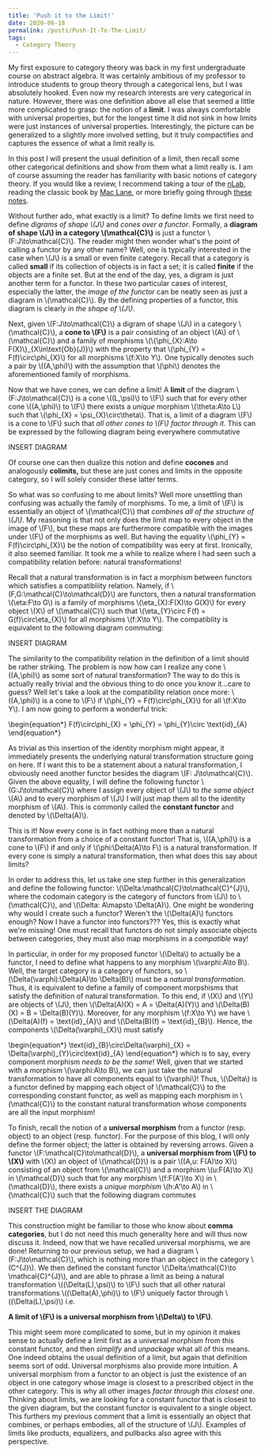 ```yaml
---
title: 'Push it to the Limit!'
date: 2020-06-18
permalink: /posts/Push-It-To-The-Limit/
tags:
  - Category Theory
---
```


My first exposure to category theory was back in my first undergraduate course on abstract algebra. It was certainly ambitious of my professor to introduce students to group theory through a categorical lens, but I was absolutely hooked. Even now my research interests are very categorical in nature. However, there was one definition above all else that seemed a little more complicated to grasp: the notion of a **limit**. I was always comfortable with universal properties, but for the longest time it did not sink in how limits were just instances of universal properties. Interestingly, the picture can be generalized to a slightly more involved setting, but it truly compactifies and captures the essence of what a limit really is.

In this post I will present the usual definition of a limit, then recall some other categorical definitions and show from them what a limit really is. I am of course assuming the reader has familiarity with basic notions of category theory. If you would like a review, I recommend taking a tour of the [nLab](https://ncatlab.org/nlab/show/HomePage), reading the classic book by [Mac Lane](https://www.springer.com/gp/book/9780387984032), or more briefly going through [these notes](https://math.ucr.edu/home/baez/qg-fall2004/definitions.pdf).

Without further ado, what exactly is a limit? To define limits we first need to define *digrams of shape \\(J\\)* and *cones over a functor*. Formally, a **diagram of shape \\(J\\) in a category \\(\mathcal{C}\\)** is just a functor \\(F:J\to\mathcal{C}\\). The reader might then wonder what's the point of calling a functor by any other name? Well, one is typically interested in the case when \\(J\\) is a small or even finite category. Recall that a category is called **small** if its collection of objects is in fact a set; it is called **finite** if the objects are a finite set. But at the end of the day, yes, a digram is just another term for a functor. In these two particular cases of interest, especially the latter, the *image of the functor* can be neatly seen as just a diagram in \\(\mathcal{C}\\). By the defining properties of a functor, this diagram is clearly *in the shape of \\(J\\)*.

Next, given \\(F:J\to\mathcal{C}\\) a digram of shape \\(J\\) in a category \\(\mathcal{C}\\), a **cone to \\(F\\)** is a pair consisting of an object \\(A\\) of \\(\mathcal{C}\\) and a family of morphisms \\(\\{\phi\_{X}:A\to F(X)\\}\_{X\in\text{Ob}(J)}\\) with the property that \\(\phi\_{Y} = F(f)\circ\phi\_{X}\\) for all morphisms \\(f:X\to Y\\). One typically denotes such a pair by \\((A,\phi)\\) with the assumption that \\(\phi\\) denotes the aforementioned family of morphisms.

Now that we have cones, we can define a limit! A **limit** of the diagram \\(F:J\to\mathcal{C}\\) is a cone \\((L,\psi)\\) to \\(F\\) such that for every other cone \\((A,\phi)\\) to \\(F\\) there exists a *unique* morphism \\(\theta:A\to L\\) such that \\(\phi\_{X} = \psi\_{X}\circ\theta\\). That is, a limit of a diagram \\(F\\) is a cone to \\(F\\) such that *all other cones to \\(F\\) factor through it*. This can be expressed by the following diagram being everywhere commutative

INSERT DIAGRAM

Of course one can then dualize this notion and define **cocones** and analogously **colimits,** but these are just cones and limits in the opposite category, so I will solely consider these latter terms. 

So what was so confusing to me about limits? Well more unsettling than confusing was actually the family of morphisms. To me, a limit of \\(F\\) is essentially an object of \\(\mathcal{C}\\) that *combines all of the structure of \\(J\\)*. My reasoning is that not only does the limit map to every object in the image of \\(F\\), but these maps are furthermore compatible with the images under \\(F\\) of the morphisms as well. But having the equality \\(\phi\_{Y} = F(f)\circ\phi\_{X}\\) be the notion of compatibility was eery at first. Ironically, it also seemed familiar. It took me a while to realize where I had seen such a compatibility relation before: natural transformations!

Recall that a natural transformation is in fact a morphism between functors which satisfies a compatibliity relation. Namely, if \\(F,G:\mathcal{C}\to\mathcal{D}\\) are functors, then a natural transformation \\(\eta:F\to G\\) is a family of morphisms \\(\eta\_{X}:F(X)\to G(X)\\) for every object \\(X\\) of \\(\mathcal{C}\\) such that \\(\eta\_{Y}\circ F(f) = G(f)\circ\eta\_{X}\\) for all morphisms \\(f:X\to Y\\). The compatiblity is equivalent to the following diagram commuting:

INSERT DIAGRAM

The similarity to the compatibility relation in the definition of a limit should be rather striking. The problem is now how can I realize any cone \\((A,\phi)\\) as some sort of natural transformation? The way to do this is actually really trivial and the obvious thing to do once you know it...care to guess? Well let's take a look at the compatibility relation once more: \\((A,\phi)\\) is a cone to \\(F\\) if \\(\phi\_{Y} = F(f)\circ\phi\_{X}\\) for all \\(f:X\to Y\\). I am now going to perform a wonderful trick:

\begin{equation\*}
  F(f)\circ\phi\_{X} = \phi\_{Y} = \phi\_{Y}\circ \text{id}\_{A}
\end{equation\*}

As trivial as this insertion of the identity morphism might appear, it immediately presents the underlying natural transformation structure going on here. If I want this to be a statement about a natural transformation, I obviously need another functor besides the diagram \\(F: J\to\mathcal{C}\\). Given the above equality, I will define the following functor \\(G:J\to\mathcal{C}\\) where I assign every object of \\(J\\) to *the same object* \\(A\\) and to every morphism of \\(J\\) I will just map them all to the identity morphism of \\(A\\). This is commonly called the **constant functor** and denoted by \\(\Delta(A)\\). 

This is it! Now every cone is in fact nothing more than a natural transformation from a choice of a constant functor! That is, \\((A,\phi)\\) is a cone to \\(F\\) if and only if \\(\phi:\Delta(A)\to F\\) is a natural transformation. If every cone is simply a natural transformation, then what does this say about limits? 

In order to address this, let us take one step further in this generalization and define the following functor: \\(\Delta:\mathcal{C}\to\mathcal{C}^{J}\\), where the codomain category is the category of functors from \\(J\\) to \\(\mathcal{C}\\), and \\(\Delta: A\mapsto \Delta(A)\\). One might be wondering why would I create such a functor? Weren't the \\(\Delta(A)\\) functors enough? Now I have a functor into functors??? Yes, this is exactly what we're missing! One must recall that functors do not simply associate objects between categories, they must also map morphisms in a *compatible* way!

In particular, in order for my proposed functor \\(\Delta\\) to actually be a functor, I need to define what happens to any morphism \\(\varphi:A\to B\\). Well, the target category is a category of functors, so \\(\Delta(\varphi):\Delta(A)\to \Delta(B)\\) must be a *natural transformation*. Thus, it is equivalent to define a family of component morpshisms that satisfy the definition of natural transformation. To this end, if \\(X\\) and \\(Y\\) are objects of \\(J\\), then \\(\Delta(A)(X) = A = \Delta(A)(Y)\\) and \\(\Delta(B)(X) = B = \Delta(B)(Y)\\). Moreover, for any morphism \\(f:X\to Y\\) we have \\(\Delta(A)(f) = \text{id}\_{A}\\) and \\(\Delta(B)(f) = \text{id}\_{B}\\). Hence, the components \\(\Delta(\varphi)\_{X}\\) must satisfy

\begin{equation\*}
   \text{id}\_{B}\circ\Delta(\varphi)\_{X} = \Delta(\varphi)\_{Y}\circ\text{id}\_{A}
\end{equation\*}
which is to say, every component morphism *needs to be the same*! Well, given that we started with a morphism \\(\varphi:A\to B\\), we can just take the natural transformation to have all components equal to \\(\varphi\\)! Thus, \\(\Delta\\) is a functor defined by mapping each object of \\(\mathcal{C}\\) to the corresponding constant functor, as well as mapping each morphism in \\(\mathcal{C}\\) to the constant natural transformation whose components are all the input morphism!

To finish, recall the notion of a **universal morphism** from a functor (resp. object) to an object (resp. functor). For the purpose of this blog, I will only define the former object; the latter is obtained by reversing arrows. Given a functor \\(F:\mathcal{C}\to\mathcal{D}\\), a **universal morphism from \\(F\\) to \\(X\\)** with \\(X\\) an object of \\(\mathcal{D}\\) is a pair \\((A,u: F(A)\to X)\\) consisting of an object from \\(\mathcal{C}\\) and a morphism \\(u:F(A)\to X\\) in \\(\mathcal{D}\\) such that for any morphism \\(f:F(A')\to X\\) in \\(\mathcal{D}\\), there exists a *unique morphism* \\(h:A'\to A\\) in \\(\mathcal{C}\\) such that the following diagram commutes

INSERT THE DIAGRAM

This construction might be familiar to those who know about **comma categories**, but I do not need this much generality here and will thus now discuss it. Indeed, now that we have recalled universal morphisms, we are done! Returning to our previous setup, we had a diagram \\(F:J\to\mathcal{C}\\), which is nothing more than an object in the category \\(C^{J}\\). We then defined the constant functor \\(\Delta:\mathcal{C}\to \mathcal{C}^{J}\\), and are able to phrase a limit as being a natural transformation \\((\Delta(L),\psi)\\) to \\(F\\) such that all other natural transformations \\((\Delta(A),\phi)\\) to \\(F\\) uniquely factor through \\((\Delta(L),\psi)\\) i.e.

**A limit of \\(F\\) is a universal morphism from \\(\Delta\\) to \\(F\\)**.

This might seem more complicated to some, but in my opinion it makes sense to actually define a limit first as a universal morphism from this constant functor, and then *simplify* and *unpackage* what all of this means. One indeed obtains the usual definition of a limit, but again that definition seems sort of odd. Universal morphisms also provide more intuition. A universal morphism from a functor to an object is just the existence of an object in one category whose image is closest to a prescribed object in the other category. This is why all other images *factor through this closest one*. Thinking about limits, we are looking for a constant functor that is closest to the given diagram, but the constant functor is equivalent to a single object. This furthers my previous comment that a limit is essentially an object that combines, or perhaps embodies, all of the structure of \\(J\\). Examples of limits like products, equalizers, and pullbacks also agree with this perspective.
